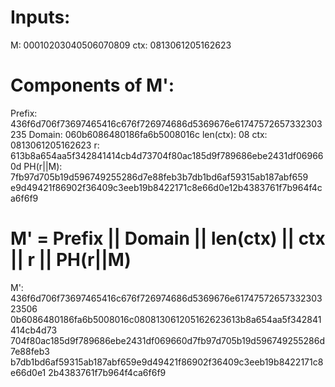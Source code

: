 # Inputs: 

M: 00010203040506070809
ctx: 0813061205162623

# Components of M':

Prefix:
436f6d706f73697465416c676f726974686d5369676e61747572657332303235
Domain: 060b6086480186fa6b5008016c
len(ctx): 08
ctx: 0813061205162623
r: 613b8a654aa5f342841414cb4d73704f80ac185d9f789686ebe2431df069660d
PH(r||M): 7fb97d705b19d596749255286d7e88feb3b7db1bd6af59315ab187abf659
e9d49421f86902f36409c3eeb19b8422171c8e66d0e12b4383761f7b964f4ca6f6f9

# M' = Prefix || Domain || len(ctx) || ctx || r || PH(r||M)
M': 436f6d706f73697465416c676f726974686d5369676e6174757265733230323506
0b6086480186fa6b5008016c080813061205162623613b8a654aa5f342841414cb4d73
704f80ac185d9f789686ebe2431df069660d7fb97d705b19d596749255286d7e88feb3
b7db1bd6af59315ab187abf659e9d49421f86902f36409c3eeb19b8422171c8e66d0e1
2b4383761f7b964f4ca6f6f9
